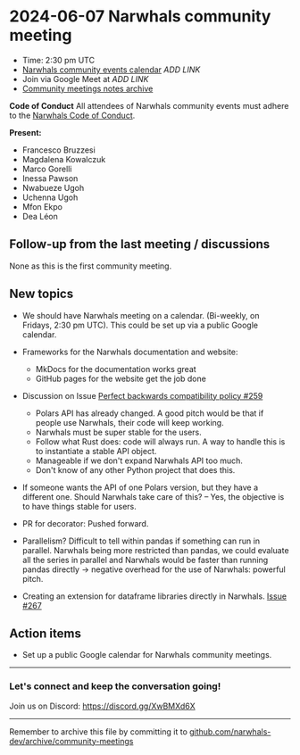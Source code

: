 # 2024-06-07 Narwhals community meeting

- Time: 2:30 pm UTC
- [Narwhals community events calendar]() *ADD LINK*
- Join via Google Meet at *ADD LINK*
- [Community meetings notes archive](https://github.com/narwhals-dev/archive/tree/main/community-meetings)

**Code of Conduct**
All attendees of Narwhals community events must adhere to the [Narwhals Code of Conduct](https://github.com/narwhals-dev/narwhals?tab=coc-ov-file#readme).

**Present:**

- Francesco Bruzzesi
- Magdalena Kowalczuk
- Marco Gorelli
- Inessa Pawson
- Nwabueze Ugoh
- Uchenna Ugoh
- Mfon Ekpo
- Dea Léon

## Follow-up from the last meeting / discussions

None as this is the first community meeting.

## New topics

- We should have Narwhals meeting on a calendar. (Bi-weekly, on Fridays, 2:30 pm UTC). This could be set up via a public Google calendar.

- Frameworks for the Narwhals documentation and website:

    - MkDocs for the documentation works great
    - GitHub pages for the website get the job done

- Discussion on Issue [Perfect backwards compatibility policy #259](https://github.com/narwhals-dev/narwhals/issues/259)

    - Polars API has already changed. A good pitch would be that if people use Narwhals, their code will keep working.
    - Narwhals must be super stable for the users.
    - Follow what Rust does: code will always run. A way to handle this is to instantiate a stable API object.
    - Manageable if we don't expand Narwhals API too much.
    - Don't know of any other Python project that does this.

- If someone wants the API of one Polars version, but they have a different one. Should Narwhals take care of this? – Yes, the objective is to have things stable for users.

- PR for decorator: Pushed forward.

- Parallelism? Difficult to tell within pandas if something can run in parallel. Narwhals being more restricted than pandas, we could evaluate all the series in parallel and Narwhals would be faster than running pandas directly -> negative overhead for the use of Narwhals: powerful pitch.

- Creating an extension for dataframe libraries directly in Narwhals. [Issue #267](https://github.com/narwhals-dev/narwhals/issues/267)

## Action items

- Set up a public Google calendar for Narwhals community meetings.

---

### Let's connect and keep the conversation going!

Join us on Discord: https://discord.gg/XwBMXd6X

---
Remember to archive this file by committing it to [github.com/narwhals-dev/archive/community-meetings](https://github.com/narwhals-dev/archive/tree/main/community-meetings)
